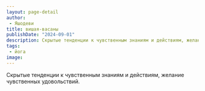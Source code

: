 ```yaml
---
layout: page-detail
author:
 - Яшодеви
title: вишая-васаны
publishDate: "2024-09-01"
description: Скрытые тенденции к чувственным знаниям и действиям, желание чувственных удовольствий.
tags:
 - йога
image: 
---
```


Скрытые тенденции к чувственным знаниям и действиям, желание чувственных удовольствий.


